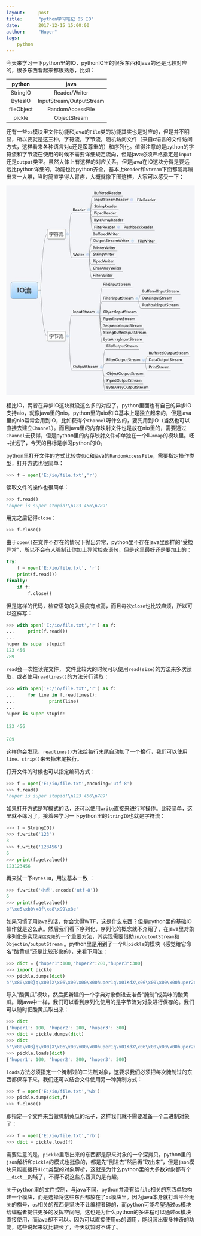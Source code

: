 ```yaml
---
layout:     post
title:      "python学习笔记 05 IO"
date:       2017-12-15 15:00:00
author:     "Huper"
tags:
    python
---
```


今天来学习一下python里的IO，pythonIO里的很多东西和java的还是比较对应的，很多东西看起来都很熟悉，比如：

|   python   |           java           |
| :--------: | :----------------------: |
|  StringIO  |      Reader/Writer       |
|  BytesIO   | InputStream/OutputStream |
| fileObject |     RandomAccessFile     |
|   pickle   |       ObjectStream       |

还有一些`os`模块里文件功能和java的`File`类的功能其实也是对应的，但是并不明显，所以要就是这三种，字符流，字节流，随机访问文件（来自c语言的文件访问方式，这样看来各种语言对c还是蛮尊重的）和序列化。值得注意的是python的字符流和字节流在使用的时候不需要详细规定流向，但是java必须严格指定是`input`还是`output`类型。虽然大体上有这样的对应关系，但是java在IO这块分得是要远远比python详细的，功能也比python齐全，基本上`Reader`和`Stream`下面都能再蹦出来一大堆，当时简直学得人胃疼，大概就像下图这样，大家可以感受一下：

![none](/img/in-post/3.jpg)

相比IO，两者在异步IO这块就没这么多的对应了，python里面也有自己的异步IO支持aio，就像java里的nio。python里的aio和IO基本上是独立起来的，但是java里的nio常常会用到IO，比如获得个`Channel`呀什么的，要先用到IO（当然也可以直接去建立`Channel`）。而且java里的内存映射文件也是放在nio里的，需要通过`Channel`去获得，但是python里的内存映射文件却单独在一个叫`mmap`的模块里。呸~扯远了，今天的目标是学习python的IO。

python里打开文件的方式比较类似c和java的`RandomAccessFile`，需要指定操作类型，打开方式也很简单：

```python
>>> f = open('E:/io/file.txt','r')
```

读取文件的操作也很简单：

```python
>>> f.read()
'huper is super stupid!\n123 456\n789'
```

用完之后记得`close`：

```python
>>> f.close()
```

由于`open()`在文件不存在的情况下抛出异常，python里不存在java里那样的“受检异常”，所以不会有人强制让你加上异常检查语句，但是这里最好还是要加上的：

```python
try:
    f = open('E:/io/file.txt', 'r')
    print(f.read())
finally:
    if f:
        f.close()
```

但是这样的代码，检查语句的入侵度有点高，而且每次`close`也比较麻烦，所以可以这样写：

```python
>>> with open('E:/io/file.txt','r') as f:
...     print(f.read())
...
huper is super stupid!
123 456
789
```

`read`会一次性读完文件， 文件比较大的时候可以使用`read(size)`的方法来多次读取，或者使用`readlines()`的方法分行读取：

```python
>>> with open('E:/io/file.txt','r') as f:
...     for line in f.readlines():
...             print(line)
...
huper is super stupid!

123 456

789
```

这样你会发现，`readlines()`方法给每行末尾自动加了一个换行，我们可以使用`line。strip()`来去掉末尾换行。

打开文件的时候也可以指定编码方式：

```python
>>> f = open('E:/io/file.txt',encoding='utf-8')
>>> f.read()
'huper is super stupid!\n123 456\n789'
```

如果打开方式是写模式的话，还可以使用`write`直接来进行写操作。比较简单，这里就不练习了。接着来学习一下python里的`StringIO`也就是字符流：

```python
>>> f = StringIO()
>>> f.write('123')
3
>>> f.write('123456')
6
>>> print(f.getvalue())
123123456
```

再来试一下`BytesIO`，用法基本一致 ：

```python
>>> f.write('小虎'.encode('utf-8'))
6
>>> print(f.getvalue())
b'\xe5\xb0\x8f\xe8\x99\x8e'
```

如果习惯了用java的话，你会觉得WTF，这是什么东西？但是python里的基础IO操作就是这么点。然后我们看下序列化，序列化的概念就不介绍了，在java里对象序列化是实现`深度克隆`的一个重要方法，其实现需要借助`in/outoutStream`和`Objectin/outputStream` 。python里是用到了一个叫`pickle`的模块（感觉给它命名"酸黄瓜"还是比较形象的），来看下用法：

```python
>>> dict = {"huper1":100,"huper2":200,"huper3":300}
>>> import pickle
>>> pickle.dumps(dict)
b'\x80\x03}q\x00(X\x06\x00\x00\x00huper1q\x01KdX\x06\x00\x00\x00huper2q\x02K\xc8X\x06\x00\x00\x00huper3q\x03M,\x01u.'
```

导入“酸黄瓜”模块，然后把新建的一个字典对象倒进去准备“腌制”成美味的酸黄瓜。跟java中一样，我们可以看到序列化使用的是字节流对对象进行保存的。我们可以随时把酸黄瓜取出来：

```python
>>> dict
{'huper1': 100, 'huper2': 200, 'huper3': 300}
>>> dict = pickle.dumps(dict)
>>> dict
b'\x80\x03}q\x00(X\x06\x00\x00\x00huper1q\x01KdX\x06\x00\x00\x00huper2q\x02K\xc8X\x06\x00\x00\x00huper3q\x03M,\x01u.'
>>> pickle.loads(dict)
{'huper1': 100, 'huper2': 200, 'huper3': 300}
```

`loads`方法必须指定一个腌制过的二进制对象，这要求我们必须把每次腌制过的东西都保存下来。我们还可以结合文件使用另一种腌制方式：

```python
>>> f = open('E:/io/file.txt','wb')
>>> pickle.dump(dict,f)
>>> f.close()
```

即指定一个文件来当做腌制黄瓜的坛子，这样我们就不需要准备一个二进制对象了：

```python
>>> f = open('E:/io/file.txt','rb')
>>> dict = pickle.load(f)
```

需要注意的是，`pickle`里取出来的东西都是原来对象的一个深拷贝。python里的`json`解析和`pickle`的模式也挺像的，都是先“倒进去”然后再“取出来”，但是`json`模块只能直接将`dict`类型的对象解析，这就是为什么python里的大多数对象都有个`__dict__`的域了，不得不说这些东西真的是有趣。

关于python里的文件控制，与java不同，python并没有给`file`相关的东西单独构建一个模块，而是选择将这些东西都放在了`os`模块里。因为java本身就打着平台无关的旗号，`os`相关的东西是坚决不让编程者碰的，而python可能希望通过`os`模块给编程者提供更多的发挥空间吧，这也是为什么python的多进程可以通过`os`模块直接使用，而java却不可以。因为可以直接使用`os`的调用，能组装出很多神奇的功能，这些说起来就比较长了，今天就暂时不讲了。
